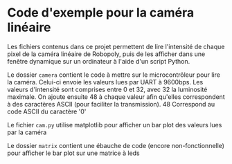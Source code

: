 # Code d'exemple pour la caméra linéaire

Les fichiers contenus dans ce projet permettent de lire l'intensité de chaque
pixel de la caméra linéaire de Robopoly, puis de les afficher dans une fenêtre
dynamique sur un ordinateur à l'aide d'un script Python. 

Le dossier `camera` contient le code à mettre sur le microcontrôleur pour lire
la caméra. Celui-ci envoie les valeurs lues par UART à 9600bps. Les valeurs
d'intensité sont comprises entre 0 et 32, avec 32 la luminosité maximale. On
ajoute ensuite 48 à chaque valeur afin qu'elles correspondent à des caractères
ASCII (pour faciliter la transmission). 48 Correspond au code ASCII du
caractère '0'

Le fichier `cam.py` utilise matplotlib pour afficher un bar plot des valeurs lues par la caméra

Le dossier `matrix` contient une ébauche de code (encore non-fonctionnelle)
pour afficher le bar plot sur une matrice à leds
